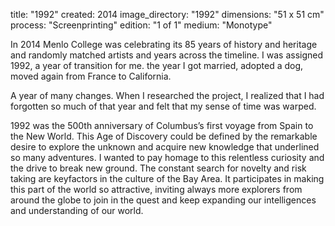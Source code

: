 title: "1992"
created: 2014
image_directory: "1992"
dimensions: "51 x 51 cm"
process: "Screenprinting"
edition: "1 of 1"
medium: "Monotype"

In 2014 Menlo College was celebrating its 85 years of history and heritage and randomly matched artists and years across the timeline. I was assigned 1992, a year of transition for me. the year I got married, adopted a dog, moved again from France to California. 

A year of many changes. When I researched the project, I realized that I had forgotten so much of that year and felt that my sense of time was warped. 

1992 was the 500th anniversary of Columbus’s first voyage from Spain to the New World. This Age of Discovery could be defined by the remarkable desire to explore the unknown and acquire new knowledge that underlined so many adventures. I wanted to pay homage to this relentless curiosity and the drive to break new ground. The constant search for novelty and risk taking are keyfactors in the culture of the Bay Area. It participates in making this part of the world so attractive, inviting always more explorers from around the globe to join in the quest and keep expanding our intelligences and understanding of our world.

